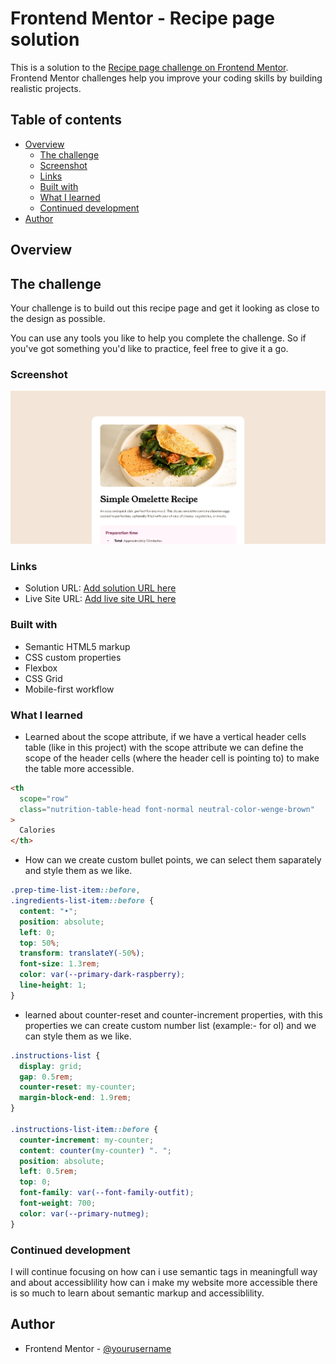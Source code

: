 # Frontend Mentor - Recipe page solution

This is a solution to the [Recipe page challenge on Frontend Mentor](https://www.frontendmentor.io/challenges/recipe-page-KiTsR8QQKm). Frontend Mentor challenges help you improve your coding skills by building realistic projects.

## Table of contents

- [Overview](#overview)
  - [The challenge](#the-challenge)
  - [Screenshot](#screenshot)
  - [Links](#links)
  - [Built with](#built-with)
  - [What I learned](#what-i-learned)
  - [Continued development](#continued-development)
- [Author](#author)


## Overview

## The challenge 

Your challenge is to build out this recipe page and get it looking as close to the design as possible.

You can use any tools you like to help you complete the challenge. So if you've got something you'd like to practice, feel free to give it a go.

### Screenshot

![](./screenshot.png)

### Links

- Solution URL: [Add solution URL here](https://www.frontendmentor.io/solutions/semantic-html5-markup-mobile-first-grid-flexbox-css-variables-qdF2w9TTHP)
- Live Site URL: [Add live site URL here](https://ayush111222.github.io/recipe-page-main/)

### Built with

- Semantic HTML5 markup
- CSS custom properties
- Flexbox
- CSS Grid
- Mobile-first workflow

### What I learned

- Learned about the scope attribute, if we have a vertical header cells table (like in this project) with the scope attribute we can define the scope of the header cells (where the header cell is pointing to) to make the table more accessible. 

```html
<th
  scope="row"
  class="nutrition-table-head font-normal neutral-color-wenge-brown"
>
  Calories
</th>
```

- How can we create custom bullet points, we can select them saparately and style them as we like.

```css
.prep-time-list-item::before,
.ingredients-list-item::before {
  content: "•";
  position: absolute;
  left: 0;
  top: 50%;
  transform: translateY(-50%);
  font-size: 1.3rem;
  color: var(--primary-dark-raspberry);
  line-height: 1;
}
```

- learned about counter-reset and counter-increment properties, with this properties we can create custom
number list (example:- for ol) and we can style them as we like.

```css
.instructions-list {
  display: grid;
  gap: 0.5rem;
  counter-reset: my-counter;
  margin-block-end: 1.9rem;
}

.instructions-list-item::before {
  counter-increment: my-counter;
  content: counter(my-counter) ". ";
  position: absolute;
  left: 0.5rem;
  top: 0;
  font-family: var(--font-family-outfit);
  font-weight: 700;
  color: var(--primary-nutmeg);
}
```

### Continued development

I will continue focusing on how can i use semantic tags in meaningfull way and about accessiblility how can i make my website more accessible there is so much to learn about semantic markup and accessiblility.

## Author

- Frontend Mentor - [@yourusername](https://www.frontendmentor.io/profile/ayush111222)

